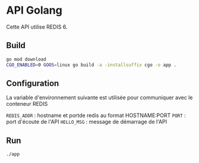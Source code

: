 # API Golang

Cette API utilise REDIS 6.


## Build

```bash
go mod download
CGO_ENABLED=0 GOOS=linux go build -a -installsuffix cgo -o app .
```

## Configuration
La variable d'environnement suivante est utilisée pour communiquer avec le conteneur REDIS

`REDIS_ADDR` : hostname et portde redis au format HOSTNAME:PORT
`PORT` : port d'écoute de l'API
`HELLO_MSG` : message de démarrage de l'API


## Run

```bash
./app
```
